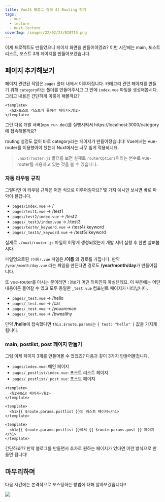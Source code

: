 ```yaml
---
title: VueJS 블로그 강의 4] Routing 하기
tags:
  - vue
  - lecture
  - nuxt-lecture
coverImg: /images/22/02/23/020715.png
---
```


이제 프로젝트도 만들었으니 페이지 화면을 만들어야겠죠? 이번 시간에는 main, 포스트 리스트, 포스트 3개 페이지를 만들어보겠습니다.

<!--more-->

## 페이지 추가해보기

페이지 관련된 작업은 `pages` 폴더 내에서 이루어집니다. 카테고리 관련 페이지를 만들기 위해 `category`라는 폴더를 만들어주시고 그 안에 `index.vue` 파일을 생성해봅시다. 그리고 내용은 간단하게 이렇게 해볼까요?

```vue [pages/category/index.vue]
<template>
  <h2>포스트 리스트가 들어간 페이지</h2>
</template>
```

그런 다음 개발 서버(`npm run dev`)를 실행시켜서 https://localhost:3000/category 에 접속해볼까요?

<post-img src="/images/22/02/27/213946.png"></post-img>

routing 설정도 없이 바로 category라는 페이지가 만들어졌습니다! Vue에서는 vue-router를 이용했어야 했는데 Nuxt에서는 너무 쉽게 적용되네요.

> `.nuxt/router.js` 폴더를 보면 실제로 `routerOptions`이라는 변수로 vue-router를 사용하고 있는 것을 볼 수 있습니다.

### 자동 라우팅 규칙

그렇다면 이 라우팅 규칙은 어떤 식으로 이루어질까요? 몇 가지 예시만 보시면 바로 파악이 될겁니다.

- `pages/index.vue` -> /
- `pages/test1.vue` -> /test1
- `pages/test2/index.vue` -> /test2
- `pages/_test3/index.vue` -> /:test3
- `pages/test4/_keyword.vue` -> /test4/:keyword
- `pages/_test5/_keyword.vue` -> /test5/:keyword

<post-img src="/images/22/02/27/220641.png"></post-img>

실제로 `./nuxt/router.js` 파일이 어떻게 생성되었는지 개발 서버 실행 후 한번 살펴봅시다.

<post-img src="/images/22/02/27/215624.png"></post-img>

파일명으로된 `(이름).vue` 파일은 **/이름** 의 경로를 가집니다. 만약 `/year/month/day.vue` 라는 파일을 만든다면 경로도 **/year/month/day**가 만들어집니다.

또 vue-router를 아시는 분이라면 `:경로`가 어떤 의미인지 아실텐데요. 이 부분에는 어떤 내용이든 들어갈 수 있고 모두 동일한 `_test.vue` 컴포넌트 페이지가 나타납니다.

- `pages/_test.vue` -> /hello
- `pages/_test.vue` -> /car
- `pages/_test.vue` -> /youareman
- `pages/_test.vue` -> /bwealthy

만약 **/hello**에 접속했다면 `this.$route.params`는 `{ test: "hello" }` 값을 가지게 됩니다.

### main, postlist, post 페이지 만들기

그럼 이제 페이지 3개를 만들어볼 수 있겠죠? 다음과 같이 3가지 만들어볼겁니다.

- `pages/index.vue`: 메인 페이지
- `pages/_postlist/index.vue`: 포스트 리스트 페이지
- `pages/_postlist/_post.vue`: 포스트 페이지

```vue [pages/index.vue]
<template>
  <h1>Main 페이지</h1>
</template>
```

<post-img src="/images/22/02/27/222523.png"></post-img>

```vue [pages/_postlist/index.vue]
<template>
  <h1>{{ $route.params.postlist }}의 리스트 페이지</h1>
</template>
```

<post-img src="/images/22/02/27/222655.png"></post-img>

```vue [pages/_postlist/_post.vue]
<template>
  <h1>{{ $route.params.postlist }}에서 {{ $route.params.post }} 페이지</h1>
</template>
```

<post-img src="/images/22/02/27/222800.png"></post-img>

간단하죠?? 만약 블로그를 만들면서 추가로 원하는 페이지가 있다면 이런 방식으로 만들면 됩니다!

## 마무리하며

다음 시간에는 본격적으로 포스팅하는 방법에 대해 알아보겠습니다!!

![](/images/meme/제리인사.gif)
